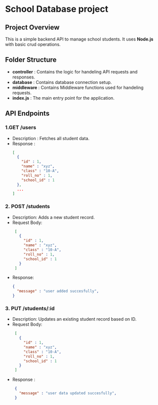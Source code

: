 # School Database project

## Project Overview
This is a simple backend API to manage school students. It uses **Node.js** with basic crud operations.

## Folder Structure
- **controller** : Contains the logic for handeling API requests and responses.
- **database** : Contains database connection setup.
- **middleware** : Contains Middleware functions used for handeling requests.
- **index.js** : The main entry point for the application.

## API Endpoints

### 1.**GET /users**
  - Description : Fetches all student data.
  - Response :
    ```json
    [
      {
        "id" : 1,
        "name" : "xyz",
        "class" : "10-A",
        "roll_no" : 1,
        "school_id" : 1
      },
      ...
    ]
    ```
### 2. POST /students
   - Description: Adds a new student record.
   - Request Body:
     ```json
      [
        {
          "id" : 1,
          "name" : "xyz",
          "class" : "10-A",
          "roll_no" : 1,
          "school_id" : 1
        }
      ]
      ```
   - Response:
     ```json
     {
       "message" : "user added succesfully",
     }
     ```
### 3. PUT /students/:id
   - Description: Updates an existing student record based on ID.
   - Request Body: 
     ```json
      [
        {
          "id" : 1,
          "name" : "xyz",
          "class" : "10-A",
          "roll_no" : 1,
          "school_id" : 1
        }
      ]
      ```
  - Response :
    ```json
     {
       "message" : "user data updated succesfully",
     }
     ```      
     

